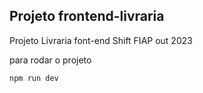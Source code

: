 ## Projeto frontend-livraria

Projeto Livraria font-end Shift FIAP out 2023

para rodar o projeto

```
npm run dev
```
